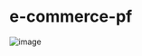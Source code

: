 # e-commerce-pf
![image](https://user-images.githubusercontent.com/92419425/178786166-98768f39-64c2-4e46-a6a7-89e798d34629.png)



